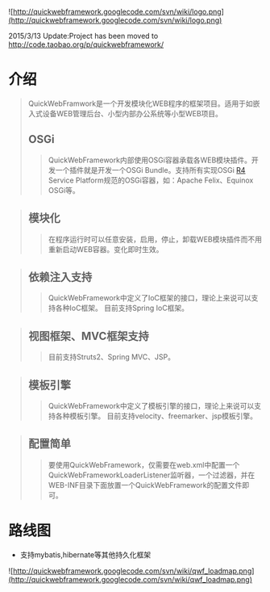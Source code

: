 ![http://quickwebframework.googlecode.com/svn/wiki/logo.png](http://quickwebframework.googlecode.com/svn/wiki/logo.png)

2015/3/13 Update:Project has been moved to http://code.taobao.org/p/quickwebframework/

# 介绍 #
> QuickWebFramwork是一个开发模块化WEB程序的框架项目。适用于如嵌入式设备WEB管理后台、小型内部办公系统等小型WEB项目。
> ## OSGi ##
> > QuickWebFramework内部使用OSGi容器承载各WEB模块插件。开发一个插件就是开发一个OSGi Bundle。支持所有实现OSGi [R4](https://code.google.com/p/quickwebframework/source/detail?r=4) Service Platform规范的OSGi容器，如：Apache Felix、Equinox OSGi等。


> ## 模块化 ##
> > 在程序运行时可以任意安装，启用，停止，卸载WEB模块插件而不用重新启动WEB容器。变化即时生效。


> ## 依赖注入支持 ##
> > QuickWebFramework中定义了IoC框架的接口，理论上来说可以支持各种IoC框架。
> > 目前支持Spring IoC框架。


> ## 视图框架、MVC框架支持 ##
> > 目前支持Struts2、Spring MVC、JSP。


> ## 模板引擎 ##
> > QuickWebFramework中定义了模板引擎的接口，理论上来说可以支持各种模板引擎。
> > 目前支持velocity、freemarker、jsp模板引擎。


> ## 配置简单 ##
> > 要使用QuickWebFramework，仅需要在web.xml中配置一个QuickWebFrameworkLoaderListener监听器，一个过滤器，并在WEB-INF目录下面放置一个QuickWebFramework的配置文件即可。

# 路线图 #
  * 支持mybatis,hibernate等其他持久化框架

![http://quickwebframework.googlecode.com/svn/wiki/qwf_loadmap.png](http://quickwebframework.googlecode.com/svn/wiki/qwf_loadmap.png)